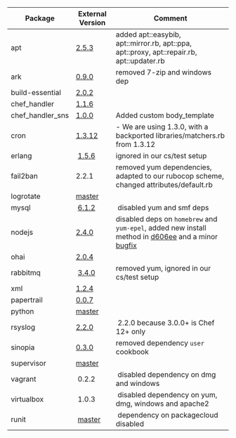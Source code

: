  Package | External Version | Comment
------------ | ------------- | -------------
apt| [2.5.3](https://github.com/opscode-cookbooks/apt/tree/v2.5.3) | added apt::easybib, apt::mirror.rb, apt::ppa, apt::proxy, apt::repair.rb, apt::updater.rb
ark| [0.9.0](https://github.com/burtlo/ark/tree/v0.9.0) |  removed 7-zip and windows dep
build-essential| [2.0.2](https://github.com/opscode-cookbooks/build-essential/tree/v2.0.2) |
chef_handler| [1.1.6](https://github.com/opscode-cookbooks/chef_handler/tree/v1.1.6) |
chef_handler_sns| [1.0.0](https://github.com/onddo/chef_handler_sns-cookbook/tree/1.0.0) | Added custom body_template
cron| [1.3.12](https://github.com/opscode-cookbooks/cron/tree/v1.3.12) |  - We are using 1.3.0, with a backported libraries/matchers.rb from 1.3.12
erlang | [1.5.6](https://github.com/opscode-cookbooks/erlang/commit/2af91e4650c1411fbf8e44626b1a548f777926c4) | ignored in our cs/test setup
fail2ban | 2.2.1 | removed yum dependencies, adapted to our rubocop scheme, changed attributes/default.rb
logrotate | [master](https://github.com/stevendanna/logrotate/commit/7d9b87791f8e7ba64e23121c0faddad7779d45ba) |
mysql | [6.1.2](https://github.com/chef-cookbooks/mysql/commit/4ba145f2d6e5fd710ba586bc86d9f78e35fbfa60) | disabled yum and smf deps
nodejs | [2.4.0](https://github.com/redguide/nodejs/releases/tag/v2.4.0) | disabled deps on `homebrew` and `yum-epel`, added new install method in [d606ee](https://github.com/till/easybib-cookbooks/commit/d606ee9851390458e390a44875afaecc5277c219) and a minor [bugfix](https://github.com/till/easybib-cookbooks/commit/da0895e9f3813d7bf6e646fec2615a4756e3039d)
ohai| [2.0.4](https://github.com/chef-cookbooks/ohai/commit/bc6b53ff9807cd02d5cea86f18470a81e7678771) |
rabbitmq | [3.4.0](https://github.com/jjasghar/rabbitmq/commit/b71c0a068419ad10324e8d13b517fafbf373c0c3) | removed yum, ignored in our cs/test setup
xml| [1.2.4](https://github.com/opscode-cookbooks/xml/tree/v1.2.4) |
papertrail | [0.0.7](https://github.com/librato/papertrail-cookbook/releases/tag/0.0.7) |
python | [master](https://github.com/poise/python/commit/56424ab64b06f584c13dba2dbb1cc5369faf20f4) |
rsyslog | [2.2.0](https://github.com/chef-cookbooks/rsyslog/releases/tag/v2.2.0) | 2.2.0 because 3.0.0+ is Chef 12+ only
sinopia | [0.3.0](https://github.com/BarthV/sinopia-cookbook/releases/tag/0.3.0) | removed dependency `user` cookbook
supervisor | [master](https://github.com/poise/supervisor/commit/0806cb6fccfdaf3da5959ce9c2bc42287ad50b26) |
vagrant | 0.2.2 | disabled dependency on dmg and windows
virtualbox | 1.0.3 | disabled dependency on yum, dmg, windows and apache2
runit | [master](https://github.com/hw-cookbooks/runit/commit/1ebeffa0f907811302a22b137015012ed6f11193) | dependency on packagecloud disabled

